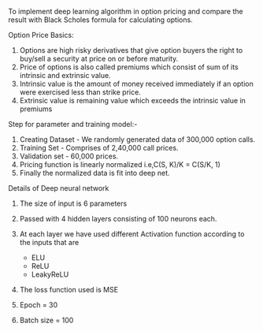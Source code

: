 To implement deep learning algorithm in option pricing and compare the result with Black
Scholes formula for calculating options.

Option Price Basics:

1. Options are high risky derivatives that give option buyers the right to buy/sell a
   security at price on or before maturity.
2. Price of options is also called premiums which consist of sum of its intrinsic and
   extrinsic value.
3. Intrinsic value is the amount of money received immediately if an option were
   exercised less than strike price.
4. Extrinsic value is remaining value which exceeds the intrinsic value in premiums

Step for parameter and training model:-

1. Creating Dataset - We randomly generated data of 300,000 option calls.
2. Training Set - Comprises of 2,40,000 call prices.
3. Validation set - 60,000 prices.
4. Pricing function is linearly normalized i.e,C(S, K)/K = C(S/K, 1)
5. Finally the normalized data is fit into deep net. 

Details of Deep neural network

1. The size of input is 6 parameters
2. Passed with 4 hidden layers consisting of 100 neurons each.
3. At each layer we have used different Activation function according to the inputs that are
    - ELU
    - ReLU
    - LeakyReLU

4. The loss function used is MSE
5. Epoch = 30
6. Batch size = 100
